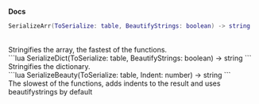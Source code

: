 **Docs**
<br/>
```lua 
SerializeArr(ToSerialize: table, BeautifyStrings: boolean) -> string
```
<br/>
Stringifies the array, the fastest of the functions.
<br/>
```lua
SerializeDict(ToSerialize: table, BeautifyStrings: boolean) -> string
```
<br/>
Stringifies the dictionary.
<br/>
```lua
SerializeBeauty(ToSerialize: table, Indent: number) -> string
```
<br/>
The slowest of the functions, adds indents to the result and uses beautifystrings by default
